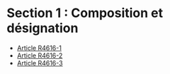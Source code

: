 # Section 1 : Composition et désignation &#13;


* [Article R4616-1](./LEGIARTI000027621773.md)
* [Article R4616-2](./LEGIARTI000027621834.md)
* [Article R4616-3](./LEGIARTI000027621845.md)
